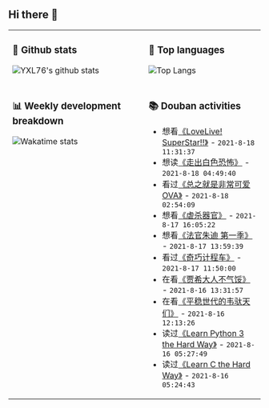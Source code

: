 ## Hi there 👋

<table>
<tr>
<td valign="top" width="54%">

### 🔭 Github stats

![YXL76's github stats](https://github-readme-stats.yxl76.vercel.app/api?username=YXL76&count_private=true&show_icons=true&include_all_commits=true&theme=prussian&line_height=28&disable_animations=true)

</td>

<td valign="top" width="46%">

### 🌱 Top languages

![Top Langs](https://github-readme-stats.yxl76.vercel.app/api/top-langs/?username=YXL76&layout=compact&theme=prussian&langs_count=8&hide=HTML,CSS,SCSS)

</td>
</tr>
<tr>
<td valign="top" width="54%">

### 📊 Weekly development breakdown

![Wakatime stats](https://github-readme-stats.yxl76.vercel.app/api/wakatime?username=YXL76&layout=compact&theme=prussian)


</td>
<td valign="top" width="46%">

### 📚 Douban activities

- 想看[《LoveLive! SuperStar!!》](http://movie.douban.com/subject/35073328/) - `2021-8-18 11:31:37`
- 想读[《走出白色恐怖》](https://book.douban.com/subject/10583117/) - `2021-8-18 04:49:40`
- 看过[《总之就是非常可爱 OVA》](http://movie.douban.com/subject/35296066/) - `2021-8-18 02:54:09`
- 想看[《虐杀器官》](http://movie.douban.com/subject/25850715/) - `2021-8-17 16:05:22`
- 想看[《法官朱迪 第一季》](http://movie.douban.com/subject/3112224/) - `2021-8-17 13:59:39`
- 看过[《奇巧计程车》](http://movie.douban.com/subject/35332568/) - `2021-8-17 11:50:00`
- 在看[《贾希大人不气馁》](http://movie.douban.com/subject/35410438/) - `2021-8-16 13:31:57`
- 在看[《平稳世代的韦驮天们》](http://movie.douban.com/subject/35177664/) - `2021-8-16 12:13:26`
- 读过[《Learn Python 3 the Hard Way》](https://book.douban.com/subject/27094555/) - `2021-8-16 05:27:49`
- 读过[《Learn C the Hard Way》](https://book.douban.com/subject/19983642/) - `2021-8-16 05:24:43`

</td>
</tr>
</table>

<!--
**YXL76/YXL76** is a ✨ _special_ ✨ repository because its `README.md` (this file) appears on your GitHub profile.

Here are some ideas to get you started:

- 🔭 I’m currently working on ...
- 🌱 I’m currently learning ...
- 👯 I’m looking to collaborate on ...
- 🤔 I’m looking for help with ...
- 💬 Ask me about ...
- 📫 How to reach me: ...
- 😄 Pronouns: ...
- ⚡ Fun fact: ...
-->
